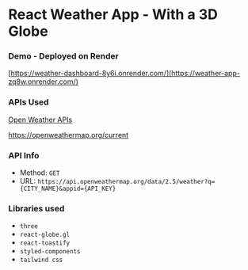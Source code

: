 # React Weather App - With a 3D Globe

### Demo - Deployed on Render

[https://weather-dashboard-8y6i.onrender.com/](https://weather-app-zq8w.onrender.com/)

### APIs Used

[Open Weather APIs](https://openweathermap.org/)

https://openweathermap.org/current

### API Info

- Method: `GET`
- URL: `https://api.openweathermap.org/data/2.5/weather?q={CITY_NAME}&appid={API_KEY}`

### Libraries used

- `three`
- `react-globe.gl`
- `react-toastify`
- `styled-components`
- `tailwind css`
